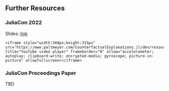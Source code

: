 ## Further Resources

### JuliaCon 2022 

Slides: [link](juliacon22/presentation.html)

```@raw html
<iframe style="width:560px;height:315px" src="https://www.paltmeyer.com/CounterfactualExplanations.jl/dev/resources/juliacon22/presentation.html" title="YouTube video player" frameborder="0" allow="accelerometer; autoplay; clipboard-write; encrypted-media; gyroscope; picture-in-picture" allowfullscreen></iframe>
```

### JuliaCon Proceedings Paper

TBD

